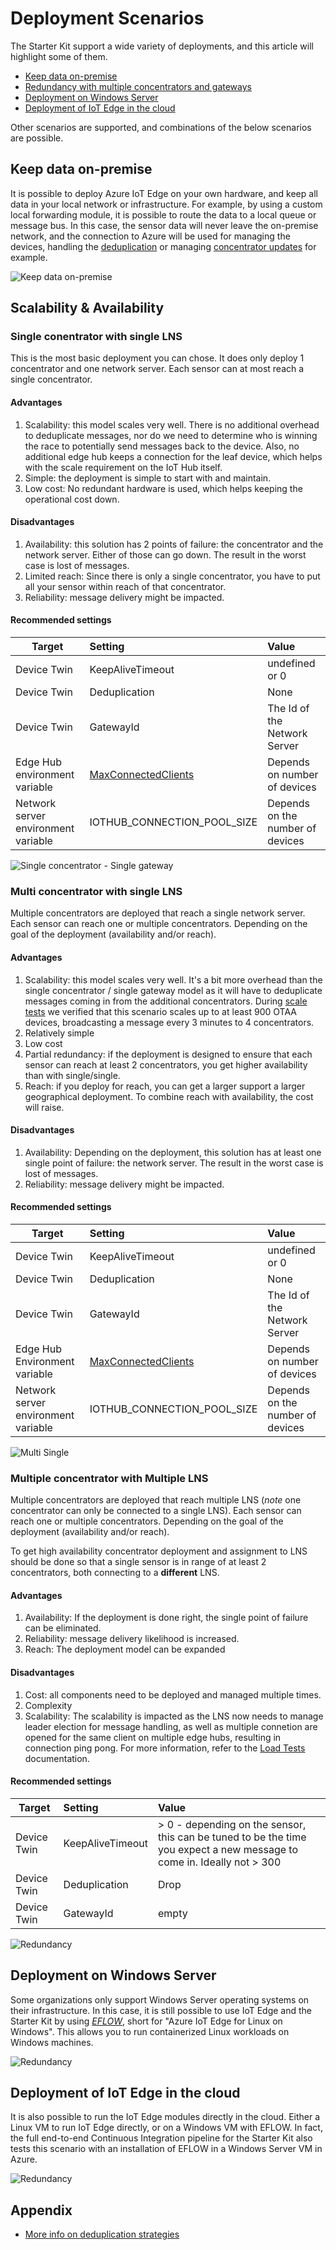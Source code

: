 # Deployment Scenarios

The Starter Kit support a wide variety of deployments, and this article will
highlight some of them.

- [Keep data on-premise](#keep-data-on-premise)
- [Redundancy with multiple concentrators and gateways](#redundancy-with-multiple-concentrators-and-gateways)
- [Deployment on Windows Server](#deployment-on-windows-server)
- [Deployment of IoT Edge in the cloud](#deployment-of-iotedge-in-the-cloud)

Other scenarios are supported, and combinations of the below scenarios are possible.

## Keep data on-premise

It is possible to deploy Azure IoT Edge on your own hardware, and keep all data
in your local network or infrastructure. For example, by using a custom local
forwarding module, it is possible to route the data to a local queue or message
bus. In this case, the sensor data will never leave the on-premise network, and
the connection to Azure will be used for managing the devices, handling the
[deduplication](../adr/007_message_deduplication.md) or managing [concentrator
updates](station-firmware-upgrade.md) for example.

![Keep data on-premise](../images/scenarios/scenario-local-data.png)

## Scalability & Availability

### Single conentrator with single LNS

This is the most basic deployment you can chose. It does only deploy 1 concentrator
and one network server. Each sensor can at most reach a single concentrator.

#### Advantages

1. Scalability: this model scales very well. There is no additional overhead to deduplicate
messages, nor do we need to determine who is winning the race to potentially send messages
back to the device. Also, no additional edge hub keeps a connection for the leaf device, which helps with the scale requirement on the IoT Hub itself.
1. Simple: the deployment is simple to start with and maintain.
1. Low cost: No redundant hardware is used, which helps keeping the operational cost down.

#### Disadvantages

1. Availability: this solution has 2 points of failure: the concentrator and the
network server. Either of those can go down. The result in the worst case is lost
of messages.
1. Limited reach: Since there is only a single concentrator, you have to put all your sensor
within reach of that concentrator.
1. Reliability: message delivery might be impacted.

#### Recommended settings

| Target        | Setting               |Value|
|---------------|:----------------------|:--------|
| Device Twin   |KeepAliveTimeout       |undefined or 0 |
| Device Twin   |Deduplication          |None           |
| Device Twin   |GatewayId              |The Id of the Network Server |
| Edge Hub environment variable |[MaxConnectedClients](https://github.com/Azure/iotedge/blob/master/doc/EnvironmentVariables.md) |Depends on number of devices |
| Network server environment variable |IOTHUB_CONNECTION_POOL_SIZE |Depends on the number of devices |

![Single concentrator - Single gateway](../images/scenarios/1_scale_and_availability.jpg)

### Multi concentrator with single LNS

Multiple concentrators are deployed that reach a single network server. Each sensor can reach one or multiple concentrators. Depending on the goal of the deployment (availability and/or reach).

#### Advantages

1. Scalability: this model scales very well. It's a bit more overhead than the single concentrator / single gateway
model as it will have to deduplicate messages coming in from the additional
concentrators. During [scale tests](./testing/load_tests.md) we verified that this scenario scales up to at least 900 OTAA devices, broadcasting a message every 3 minutes to 4 concentrators.
1. Relatively simple
1. Low cost
1. Partial redundancy: if the deployment is designed to ensure that each sensor can reach
at least 2 concentrators, you get higher availability than with single/single.
1. Reach: if you deploy for reach, you can get a larger support a larger geographical
deployment. To combine reach with availability, the cost will raise.

#### Disadvantages

1. Availability: Depending on the deployment, this solution has at least one single point of failure: the network server.
The result in the worst case is lost of messages.
1. Reliability: message delivery might be impacted.

#### Recommended settings

| Target        | Setting               |Value|
|---------------|:----------------------|:--------|
| Device Twin   |KeepAliveTimeout       |undefined or 0 |
| Device Twin   |Deduplication          |None           |
| Device Twin   |GatewayId              |The Id of the Network Server |
| Edge Hub Environment variable |[MaxConnectedClients](https://github.com/Azure/iotedge/blob/master/doc/EnvironmentVariables.md) |Depends on number of devices |
| Network server environment variable |IOTHUB_CONNECTION_POOL_SIZE |Depends on the number of devices |

![Multi Single](../images/scenarios/2_scale_and_availability.jpg)

### Multiple concentrator with Multiple LNS

Multiple concentrators are deployed that reach multiple LNS (*note* one concentrator
can only be connected to a single LNS). Each sensor can reach one or multiple concentrators. Depending on the goal of the deployment (availability and/or reach).

To get high availability concentrator deployment and assignment to LNS should be done
so that a single sensor is in range of at least 2 concentrators, both connecting to a
**different** LNS.

#### Advantages

1. Availability: If the deployment is done right, the single point of failure can
be eliminated.
1. Reliability: message delivery likelihood is increased.
1. Reach: The deployment model can be expanded

#### Disadvantages

1. Cost: all components need to be deployed and managed multiple times.
1. Complexity
1. Scalability: The scalability is impacted as the LNS now needs to manage leader election
for message handling, as well as multiple connetion are opened for the same client on
multiple edge hubs, resulting in connection ping pong. For more information, refer to the [Load Tests](./testing/load_tests.md) documentation.

#### Recommended settings

| Target        | Setting               |Value|
|---------------|:----------------------|:--------|
| Device Twin   |KeepAliveTimeout       | > 0 - depending on the sensor, this can be tuned to be the time you expect a new message to come in. Ideally not > 300 |
| Device Twin   |Deduplication          |Drop           |
| Device Twin   |GatewayId              |empty|

![Redundancy](../images/scenarios/scenario-redundancy.png)

## Deployment on Windows Server

Some organizations only support Windows Server operating systems
on their infrastructure. In this case, it is still possible to use IoT Edge and
the Starter Kit by using [*EFLOW*](https://docs.microsoft.com/en-us/azure/iot-edge/iot-edge-for-linux-on-windows?view=iotedge-2018-06),
short for "Azure IoT Edge for Linux on Windows". This allows you to run containerized Linux
workloads on Windows machines.

![Redundancy](../images/scenarios/scenario-eflow.png)

## Deployment of IoT Edge in the cloud

It is also possible to run the IoT Edge modules directly in the cloud. Either a
Linux VM to run IoT Edge directly, or on a Windows VM with EFLOW.
In fact, the full end-to-end Continuous Integration pipeline for the Starter Kit
also tests this scenario with an installation of EFLOW in a Windows Server VM in Azure.

![Redundancy](../images/scenarios/scenario-edge-in-cloud.png)

## Appendix

- [More info on deduplication strategies](../adr/007_message_deduplication.md)
